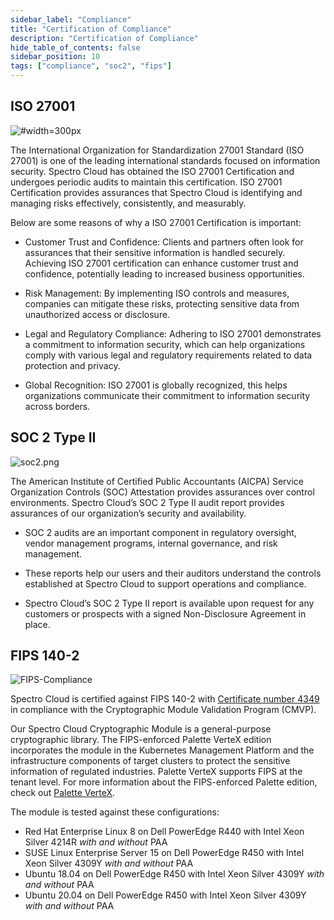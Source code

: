 ```yaml
---
sidebar_label: "Compliance"
title: "Certification of Compliance"
description: "Certification of Compliance"
hide_table_of_contents: false
sidebar_position: 10
tags: ["compliance", "soc2", "fips"]
---
```




## ISO 27001

![](/legal-licenses_compliance_iso-27001.png "#width=300px")

The International Organization for Standardization 27001 Standard (ISO 27001) is one of the leading international standards focused on information security. Spectro Cloud has obtained the ISO 27001 Certification and undergoes periodic audits to maintain this certification. ISO 27001 Certification provides assurances that Spectro Cloud is identifying and managing risks effectively, consistently, and measurably. 


Below are some reasons of why a ISO 27001 Certification is important:

- Customer Trust and Confidence: Clients and partners often look for assurances that their sensitive information is handled securely. Achieving ISO 27001 certification can enhance customer trust and confidence, potentially leading to increased business opportunities.

- Risk Management: By implementing ISO controls and measures, companies can mitigate these risks, protecting sensitive data from unauthorized access or disclosure.

- Legal and Regulatory Compliance: Adhering to ISO 27001 demonstrates a commitment to information security, which can help organizations comply with various legal and regulatory requirements related to data protection and privacy.

- Global Recognition: ISO 27001 is globally recognized, this helps organizations communicate their commitment to information security across borders. 


## SOC 2 Type II

![soc2.png](/soc2.png "#width=180px")

The American Institute of Certified Public Accountants (AICPA) Service Organization Controls (SOC) Attestation provides assurances over control environments. Spectro Cloud’s SOC 2 Type II audit report provides assurances of our organization’s security and availability.

- SOC 2 audits are an important component in regulatory oversight, vendor management programs, internal governance, and risk management.

- These reports help our users and their auditors understand the controls established at Spectro Cloud to support operations and compliance.

- Spectro Cloud’s SOC 2 Type II report is available upon request for any customers or prospects with a signed Non-Disclosure Agreement in place.


## FIPS 140-2


![FIPS-Compliance](/docs_compliance_compliance_fips-logo.png "#width=180px")

Spectro Cloud is certified against FIPS 140-2 with [Certificate number 4349](https://csrc.nist.gov/projects/cryptographic-module-validation-program/certificate/4349) in compliance with the Cryptographic Module Validation Program (CMVP). 

Our Spectro Cloud Cryptographic Module is a general-purpose cryptographic library. The FIPS-enforced Palette VerteX edition incorporates the module in the Kubernetes Management Platform and the infrastructure components of target clusters to protect the sensitive information of regulated industries. Palette VerteX supports FIPS at the tenant level. For more information about the FIPS-enforced Palette edition, check out [Palette VerteX](vertex/vertex.md). 

The module is tested against these configurations:

* Red Hat Enterprise Linux 8 on Dell PowerEdge R440 with Intel Xeon Silver 4214R _with and without_ PAA
* SUSE Linux Enterprise Server 15 on Dell PowerEdge R450 with Intel Xeon Silver 4309Y _with and without_ PAA
* Ubuntu 18.04 on Dell PowerEdge R450 with Intel Xeon Silver 4309Y _with and without_ PAA
* Ubuntu 20.04 on Dell PowerEdge R450 with Intel Xeon Silver 4309Y _with and without_ PAA
